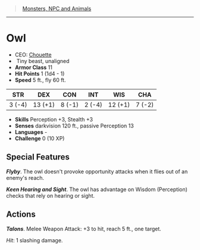 ﻿---
!MonsterItem
Family: MonsterVO
Type: beast
Size: Tiny
Alignment: unaligned
ArmorClass: 11
HitPoints: 1 (1d4 - 1)
Speed: 5 ft., fly 60 ft.
Strength: ' 3 (-4)'
Dexterity: 13 (+1)
Constitution: ' 8 (-1)'
Intelligence: ' 2 (-4)'
Wisdom: 12 (+1)
Charisma: ' 7 (-2)'
Skills: Perception +3, Stealth +3
Senses: darkvision 120 ft., passive Perception 13
Languages: '-'
Challenge: 0 (10 XP)
Id: monsters_vo.md#owl
ParentLink: monsters_vo.md#monsters-npc-and-animals
Name: Owl
ParentName: Monsters, NPC and Animals
NameLevel: 1
AltName: '[Chouette](hd_monsters_chouette.md)'
Attributes: {}
AttributesDictionary: >+
  {}

---
> [Monsters, NPC and Animals](srd_monsters.md)

---

# Owl

- CEO: [Chouette](hd_monsters_chouette.md)
-  Tiny beast, unaligned
- **Armor Class** 11
- **Hit Points** 1 (1d4 - 1)
- **Speed** 5 ft., fly 60 ft.

|STR|DEX|CON|INT|WIS|CHA|
|---|---|---|---|---|---|
| 3 (-4)|13 (+1)| 8 (-1)| 2 (-4)|12 (+1)| 7 (-2)|

- **Skills** Perception +3, Stealth +3
- **Senses** darkvision 120 ft., passive Perception 13
- **Languages** -
- **Challenge** 0 (10 XP)

## Special Features

**_Flyby_**. The owl doesn't provoke opportunity attacks when it flies out of an enemy's reach.

**_Keen Hearing and Sight_**. The owl has advantage on Wisdom (Perception) checks that rely on hearing or sight.

## Actions

**_Talons_**. Melee Weapon Attack: +3 to hit, reach 5 ft., one target.

_Hit_: 1 slashing damage.

